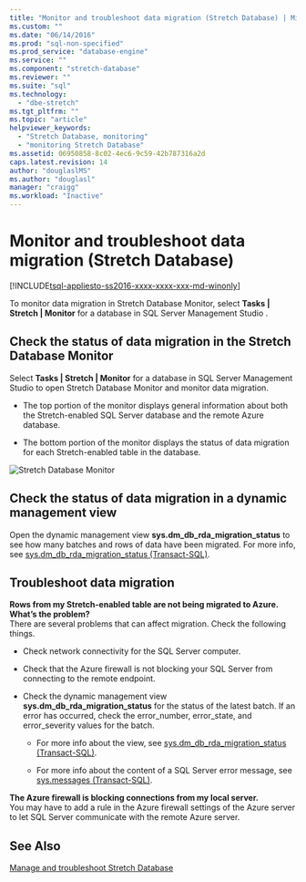 ```yaml
---
title: "Monitor and troubleshoot data migration (Stretch Database) | Microsoft Docs"
ms.custom: ""
ms.date: "06/14/2016"
ms.prod: "sql-non-specified"
ms.prod_service: "database-engine"
ms.service: ""
ms.component: "stretch-database"
ms.reviewer: ""
ms.suite: "sql"
ms.technology: 
  - "dbe-stretch"
ms.tgt_pltfrm: ""
ms.topic: "article"
helpviewer_keywords: 
  - "Stretch Database, monitoring"
  - "monitoring Stretch Database"
ms.assetid: 06950858-8c02-4ec6-9c59-42b787316a2d
caps.latest.revision: 14
author: "douglaslMS"
ms.author: "douglasl"
manager: "craigg"
ms.workload: "Inactive"
---
```

# Monitor and troubleshoot data migration (Stretch Database)
[!INCLUDE[tsql-appliesto-ss2016-xxxx-xxxx-xxx-md-winonly](../../includes/tsql-appliesto-ss2016-xxxx-xxxx-xxx-md-winonly.md)]


  To monitor data migration in Stretch Database Monitor, select **Tasks | Stretch | Monitor** for a database in SQL Server Management Studio .  
  
## Check the status of data migration in the Stretch Database Monitor  
 Select **Tasks | Stretch | Monitor** for a database in SQL Server Management Studio to open Stretch Database Monitor and monitor data migration.  
  
-   The top portion of the monitor displays general information about both the Stretch-enabled SQL Server database and the remote Azure database.  
  
-   The bottom portion of the monitor displays the status of data migration for each Stretch-enabled table in the database.  
  
 ![Stretch Database Monitor](../../sql-server/stretch-database/media/stretch-monitor.PNG "Stretch Database Monitor")  
  
##  <a name="Migration"></a> Check the status of data migration in a dynamic management view  
 Open the dynamic management view **sys.dm_db_rda_migration_status** to see how many batches and rows of data have been migrated. For more info, see [sys.dm_db_rda_migration_status &#40;Transact-SQL&#41;](../../relational-databases/system-dynamic-management-views/stretch-database-sys-dm-db-rda-migration-status.md).  
  
##  <a name="Firewall"></a> Troubleshoot data migration  
 **Rows from my Stretch-enabled table are not being migrated to Azure. What’s the problem?**  
 There are several problems that can affect migration. Check the following things.  
  
-   Check network connectivity for the SQL Server computer.  
  
-   Check that the Azure firewall is not blocking your SQL Server from connecting to the remote endpoint.  
  
-   Check the dynamic management view **sys.dm_db_rda_migration_status** for the status of the latest batch. If an error has occurred, check the error_number, error_state, and error_severity values for the batch.  
  
    -   For more info about the view, see [sys.dm_db_rda_migration_status &#40;Transact-SQL&#41;](../../relational-databases/system-dynamic-management-views/stretch-database-sys-dm-db-rda-migration-status.md).  
  
    -   For more info about the content of a SQL Server error message, see [sys.messages &#40;Transact-SQL&#41;](../../relational-databases/system-catalog-views/messages-for-errors-catalog-views-sys-messages.md).  
  
 **The Azure firewall is blocking connections from my local server.**  
 You may have to add a rule in the Azure firewall settings of the Azure server to let SQL Server communicate with the remote Azure server.  
  
## See Also  
 [Manage and troubleshoot Stretch Database](../../sql-server/stretch-database/manage-and-troubleshoot-stretch-database.md)  
  
  
